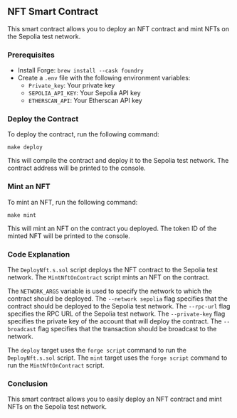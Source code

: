 
 ## NFT Smart Contract

This smart contract allows you to deploy an NFT contract and mint NFTs on the Sepolia test network.

### Prerequisites

- Install Forge: `brew install --cask foundry`
- Create a `.env` file with the following environment variables:
  - `Private_key`: Your private key
  - `SEPOLIA_API_KEY`: Your Sepolia API key
  - `ETHERSCAN_API`: Your Etherscan API key

### Deploy the Contract

To deploy the contract, run the following command:

```
make deploy
```

This will compile the contract and deploy it to the Sepolia test network. The contract address will be printed to the console.

### Mint an NFT

To mint an NFT, run the following command:

```
make mint
```

This will mint an NFT on the contract you deployed. The token ID of the minted NFT will be printed to the console.

### Code Explanation

The `DeployNft.s.sol` script deploys the NFT contract to the Sepolia test network. The `MintNftOnContract` script mints an NFT on the contract.

The `NETWORK_ARGS` variable is used to specify the network to which the contract should be deployed. The `--network sepolia` flag specifies that the contract should be deployed to the Sepolia test network. The `--rpc-url` flag specifies the RPC URL of the Sepolia test network. The `--private-key` flag specifies the private key of the account that will deploy the contract. The `--broadcast` flag specifies that the transaction should be broadcast to the network.

The `deploy` target uses the `forge script` command to run the `DeployNft.s.sol` script. The `mint` target uses the `forge script` command to run the `MintNftOnContract` script.

### Conclusion

This smart contract allows you to easily deploy an NFT contract and mint NFTs on the Sepolia test network.
